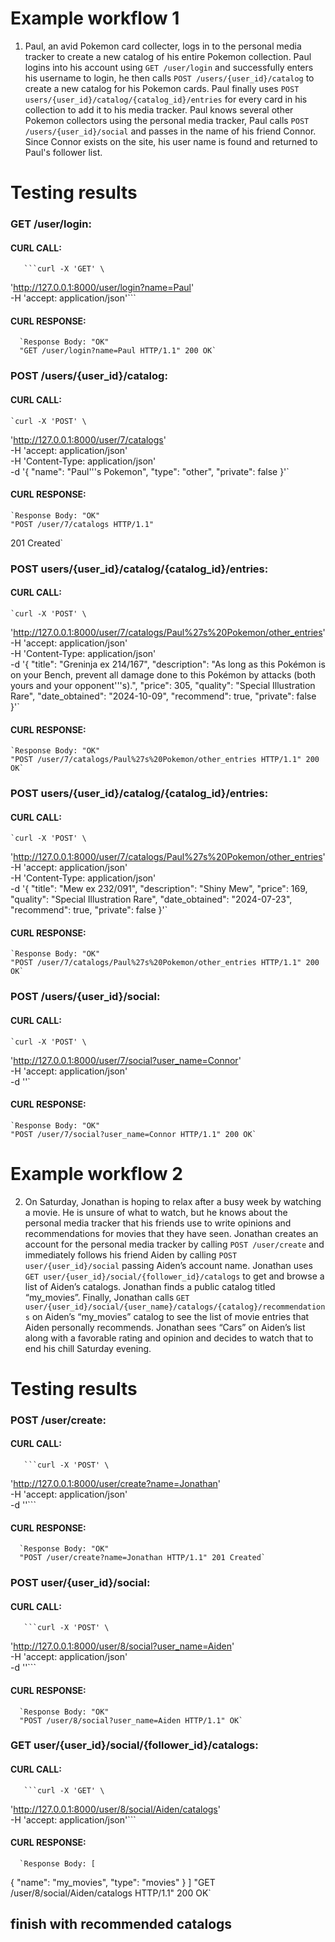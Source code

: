 # Example workflow 1
1. Paul, an avid Pokemon card collecter, logs in to the personal media tracker to create a new catalog of his entire Pokemon collection. Paul logins into his account using `GET /user/login` and successfully enters his username to login, he then calls `POST /users/{user_id}/catalog` to create a new catalog for his Pokemon cards. Paul finally uses `POST users/{user_id}/catalog/{catalog_id}/entries` for every card in his collection to add it to his media tracker. Paul knows several other Pokemon collectors using the personal media tracker, Paul calls `POST /users/{user_id}/social` and passes in the name of his friend Connor. Since Connor exists on the site, his user name is found and returned to Paul's follower list.

# Testing results
### GET /user/login:
#### CURL CALL:
       ```curl -X 'GET' \
  'http://127.0.0.1:8000/user/login?name=Paul' \
  -H 'accept: application/json'```
#### CURL RESPONSE:
      `Response Body: "OK"
      "GET /user/login?name=Paul HTTP/1.1" 200 OK`

### POST /users/{user_id}/catalog:
#### CURL CALL:
    `curl -X 'POST' \
  'http://127.0.0.1:8000/user/7/catalogs' \
  -H 'accept: application/json' \
  -H 'Content-Type: application/json' \
  -d '{
  "name": "Paul'\''s Pokemon",
  "type": "other",
  "private": false
}'`
#### CURL RESPONSE:
    `Response Body: "OK"
    "POST /user/7/catalogs HTTP/1.1"
 201 Created`
    
### POST users/{user_id}/catalog/{catalog_id}/entries:
#### CURL CALL:
    `curl -X 'POST' \
  'http://127.0.0.1:8000/user/7/catalogs/Paul%27s%20Pokemon/other_entries' \
  -H 'accept: application/json' \
  -H 'Content-Type: application/json' \
  -d '{
  "title": "Greninja ex 214/167",
  "description": "As long as this Pokémon is on your Bench, prevent all damage done to this Pokémon by attacks (both yours and your opponent'\''s).",
  "price": 305,
  "quality": "Special Illustration Rare",
  "date_obtained": "2024-10-09",
  "recommend": true,
  "private": false
}'`
#### CURL RESPONSE:
    `Response Body: "OK"
    "POST /user/7/catalogs/Paul%27s%20Pokemon/other_entries HTTP/1.1" 200 OK`

### POST users/{user_id}/catalog/{catalog_id}/entries:
#### CURL CALL:
    `curl -X 'POST' \
  'http://127.0.0.1:8000/user/7/catalogs/Paul%27s%20Pokemon/other_entries' \
  -H 'accept: application/json' \
  -H 'Content-Type: application/json' \
  -d '{
  "title": "Mew ex 232/091",
  "description": "Shiny Mew",
  "price": 169,
  "quality": "Special Illustration Rare",
  "date_obtained": "2024-07-23",
  "recommend": true,
  "private": false
}'`
#### CURL RESPONSE:
    `Response Body: "OK"
    "POST /user/7/catalogs/Paul%27s%20Pokemon/other_entries HTTP/1.1" 200 OK`

### POST /users/{user_id}/social:
#### CURL CALL:
    `curl -X 'POST' \
  'http://127.0.0.1:8000/user/7/social?user_name=Connor' \
  -H 'accept: application/json' \
  -d ''`
#### CURL RESPONSE:
    `Response Body: "OK"
    "POST /user/7/social?user_name=Connor HTTP/1.1" 200 OK`

# Example workflow 2
2. On Saturday, Jonathan is hoping to relax after a busy week by watching a movie. He is unsure of what to watch, but he knows about the personal media tracker that his friends use to write opinions and recommendations for movies that they have seen. Jonathan creates an account for the personal media tracker by calling `POST /user/create` and immediately follows his friend Aiden by calling `POST  user/{user_id}/social` passing Aiden’s account name. Jonathan uses `GET user/{user_id}/social/{follower_id}/catalogs` to get and  browse a list of Aiden’s catalogs. Jonathan finds a public catalog titled “my_movies”. Finally, Jonathan calls  `GET user/{user_id}/social/{user_name}/catalogs/{catalog}/recommendations` on Aiden’s “my_movies” catalog to see the list of movie entries that Aiden personally recommends. Jonathan sees “Cars” on Aiden’s list along with a favorable rating and opinion and decides to watch that to end his chill Saturday evening.

# Testing results
### POST /user/create:
#### CURL CALL:
       ```curl -X 'POST' \
  'http://127.0.0.1:8000/user/create?name=Jonathan' \
  -H 'accept: application/json' \
  -d ''```
#### CURL RESPONSE:
      `Response Body: "OK"
      "POST /user/create?name=Jonathan HTTP/1.1" 201 Created`

### POST  user/{user_id}/social:
#### CURL CALL:
       ```curl -X 'POST' \
  'http://127.0.0.1:8000/user/8/social?user_name=Aiden' \
  -H 'accept: application/json' \
  -d ''```
#### CURL RESPONSE:
      `Response Body: "OK"
      "POST /user/8/social?user_name=Aiden HTTP/1.1" OK`

### GET user/{user_id}/social/{follower_id}/catalogs:
#### CURL CALL:
       ```curl -X 'GET' \
  'http://127.0.0.1:8000/user/8/social/Aiden/catalogs' \
  -H 'accept: application/json'```
#### CURL RESPONSE:
      `Response Body: [
  {
    "name": "my_movies",
    "type": "movies"
  }
]
      "GET /user/8/social/Aiden/catalogs HTTP/1.1" 200 OK`

## finish with recommended catalogs ##